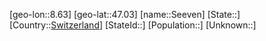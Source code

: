 ﻿---
location: [47.03,8.63]
type: City
tags:
- geo/City


SpocWebEntityId: 34173
isDeleted: false
confidential: public

---
[geo-lon::8.63]
[geo-lat::47.03]
[name::Seeven]
[State::]
[Country::[Switzerland](geo/Continent/Europe/Switzerland.md)]
[StateId::]
[Population::]
[Unknown::]

